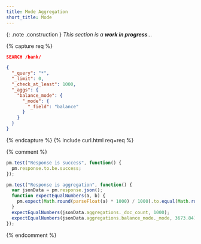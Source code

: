 ```yaml
---
title: Mode Aggregation
short_title: Mode
---
```


{: .note .construction }
_This section is a **work in progress**..._

{% capture req %}

```json
SEARCH /bank/

{
  "_query": "*",
  "_limit": 0,
  "_check_at_least": 1000,
  "_aggs": {
    "balance_mode": {
      "_mode": {
        "_field": "balance"
      }
    }
  }
}
```
{% endcapture %}
{% include curl.html req=req %}

{% comment %}

```js
pm.test("Response is success", function() {
  pm.response.to.be.success;
});
```

```js
pm.test("Response is aggregation", function() {
  var jsonData = pm.response.json();
  function expectEqualNumbers(a, b) {
    pm.expect(Math.round(parseFloat(a) * 1000) / 1000).to.equal(Math.round(parseFloat(b) * 1000) / 1000);
  }
  expectEqualNumbers(jsonData.aggregations._doc_count, 1000);
  expectEqualNumbers(jsonData.aggregations.balance_mode._mode, 3673.84);
});
```
{% endcomment %}
